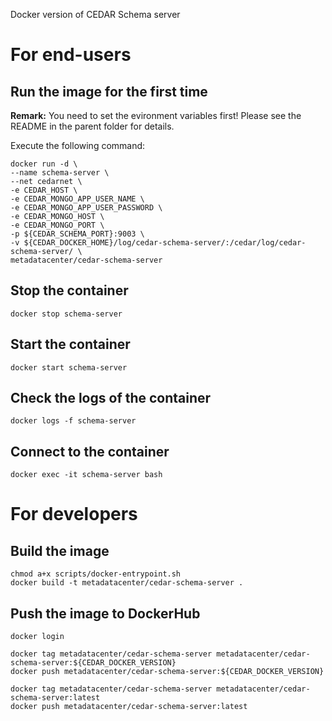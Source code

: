 Docker version of CEDAR Schema server

# For end-users

## Run the image for the first time

**Remark:** You need to set the evironment variables first! Please see the README in the parent folder for details.

Execute the following command:

````
docker run -d \
--name schema-server \
--net cedarnet \
-e CEDAR_HOST \
-e CEDAR_MONGO_APP_USER_NAME \
-e CEDAR_MONGO_APP_USER_PASSWORD \
-e CEDAR_MONGO_HOST \
-e CEDAR_MONGO_PORT \
-p ${CEDAR_SCHEMA_PORT}:9003 \
-v ${CEDAR_DOCKER_HOME}/log/cedar-schema-server/:/cedar/log/cedar-schema-server/ \
metadatacenter/cedar-schema-server
````

## Stop the container

    docker stop schema-server

## Start the container

    docker start schema-server

## Check the logs of the container

    docker logs -f schema-server

## Connect to the container

    docker exec -it schema-server bash

# For developers

## Build the image

````
chmod a+x scripts/docker-entrypoint.sh
docker build -t metadatacenter/cedar-schema-server .
````

## Push the image to DockerHub

````
docker login

docker tag metadatacenter/cedar-schema-server metadatacenter/cedar-schema-server:${CEDAR_DOCKER_VERSION}
docker push metadatacenter/cedar-schema-server:${CEDAR_DOCKER_VERSION}

docker tag metadatacenter/cedar-schema-server metadatacenter/cedar-schema-server:latest
docker push metadatacenter/cedar-schema-server:latest
````